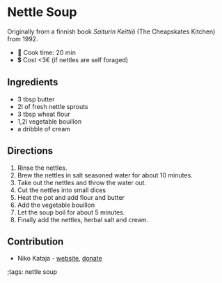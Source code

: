 # Nettle Soup  

Originally from a finnish book _Saiturin Keittiö_ (The Cheapskates Kitchen) from 1992.

- 🍳 Cook time: 20 min
- 💲  Cost <3€ (if nettles are self foraged)

## Ingredients

- 3 tbsp butter
- 2l of fresh nettle sprouts
- 3 tbsp wheat flour
- 1,2l vegetable bouillon
- a dribble of cream

## Directions

1. Rinse the nettles.
2. Brew the nettles in salt seasoned water for about 10 minutes.
3. Take out the nettles and throw the water out.
4. Cut the nettles into small dices
5. Heat the pot and add flour and butter
6. Add the vegetable bouillon
7. Let the soup boil for about 5 minutes.
8. Finally add the nettles, herbal salt and cream.

## Contribution

- Niko Kataja - [website](https://github.com/Nikedi), [donate](https://paypal.me/Nkataja)

;tags: nettle soup